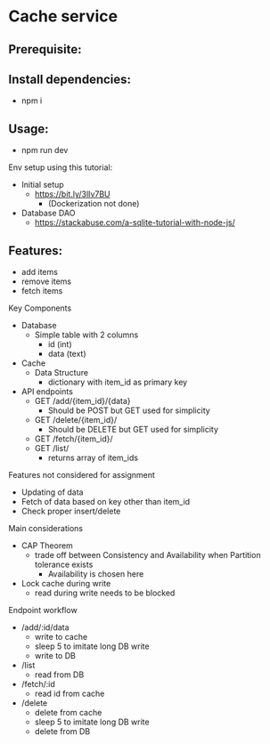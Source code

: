 # Cache service

## Prerequisite:

## Install dependencies:
 * npm i

## Usage:
 * npm run dev

Env setup using this tutorial:
 * Initial setup
   * https://bit.ly/3lIv7BU
     * (Dockerization not done)
 * Database DAO
   * https://stackabuse.com/a-sqlite-tutorial-with-node-js/

## Features:
 * add items
 * remove items
 * fetch items

Key Components
 * Database
   * Simple table with 2 columns
     * id (int)
     * data (text)
 * Cache
   * Data Structure
     * dictionary with item_id as primary key
 * API endpoints
   * GET /add/{item_id}/{data}
     * Should be POST but GET used for simplicity
   * GET /delete/{item_id}/
     * Should be DELETE but GET used for simplicity
   * GET /fetch/{item_id}/
   * GET /list/
     * returns array of item_ids

Features not considered for assignment
 * Updating of data
 * Fetch of data based on key other than item_id
 * Check proper insert/delete

Main considerations
 * CAP Theorem
   * trade off between Consistency and Availability when Partition tolerance exists
     * Availability is chosen here
 * Lock cache during write
   * read during write needs to be blocked

Endpoint workflow
 * /add/:id/data
   * write to cache
   * sleep 5 to imitate long DB write
   * write to DB
 * /list
   * read from DB
 * /fetch/:id
   * read id from cache
 * /delete
   * delete from cache
   * sleep 5 to imitate long DB write
   * delete from DB
